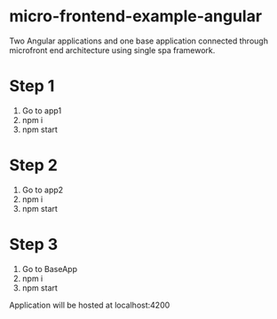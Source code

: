 # micro-frontend-example-angular
Two Angular applications and one base application connected through microfront end architecture using single spa framework.
# Step 1
1. Go to app1
2. npm i
3. npm start
# Step 2
1. Go to app2
2. npm i
3. npm start
# Step 3
1. Go to BaseApp
2. npm i
3. npm start

Application will be hosted at localhost:4200
